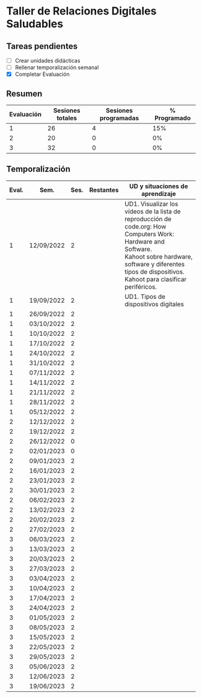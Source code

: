 # Taller de Relaciones Digitales Saludables

## Tareas pendientes

- [ ] Crear unidades didácticas
- [ ] Rellenar temporalización semanal
- [x] Completar Evaluación

## Resumen

| Evaluación | Sesiones totales | Sesiones programadas | % Programado |
|------------|------------------|----------------------|--------------|
| 1          | 26               | 4                    | 15%          |
| 2          | 20               | 0                    | 0%           |
| 3          | 32               | 0                    | 0%           |

## Temporalización

| Eval. | Sem.       | Ses. | Restantes | UD y situaciones de aprendizaje                                                                                                                                                                                              |
|-------|------------|------|-----------|------------------------------------------------------------------------------------------------------------------------------------------------------------------------------------------------------------------------------|
| 1     | 12/09/2022 | 2    |           | UD1. Visualizar los vídeos de la lista de reproducción de code.org: How Computers Work: Hardware and Software.<br>Kahoot sobre hardware, software y diferentes tipos de dispositivos.<br>Kahoot para clasificar periféricos. |
| 1     | 19/09/2022 | 2    |           | UD1. Tipos de dispositivos digitales                                                                                                                                                                                         |
| 1     | 26/09/2022 | 2    |           |                                                                                                                                                                                                                              |
| 1     | 03/10/2022 | 2    |           |                                                                                                                                                                                                                              |
| 1     | 10/10/2022 | 2    |           |                                                                                                                                                                                                                              |
| 1     | 17/10/2022 | 2    |           |                                                                                                                                                                                                                              |
| 1     | 24/10/2022 | 2    |           |                                                                                                                                                                                                                              |
| 1     | 31/10/2022 | 2    |           |                                                                                                                                                                                                                              |
| 1     | 07/11/2022 | 2    |           |                                                                                                                                                                                                                              |
| 1     | 14/11/2022 | 2    |           |                                                                                                                                                                                                                              |
| 1     | 21/11/2022 | 2    |           |                                                                                                                                                                                                                              |
| 1     | 28/11/2022 | 2    |           |                                                                                                                                                                                                                              |
| 1     | 05/12/2022 | 2    |           |                                                                                                                                                                                                                              |
| 2     | 12/12/2022 | 2    |           |                                                                                                                                                                                                                              |
| 2     | 19/12/2022 | 2    |           |                                                                                                                                                                                                                              |
| 2     | 26/12/2022 | 0    |           |                                                                                                                                                                                                                              |
| 2     | 02/01/2023 | 0    |           |                                                                                                                                                                                                                              |
| 2     | 09/01/2023 | 2    |           |                                                                                                                                                                                                                              |
| 2     | 16/01/2023 | 2    |           |                                                                                                                                                                                                                              |
| 2     | 23/01/2023 | 2    |           |                                                                                                                                                                                                                              |
| 2     | 30/01/2023 | 2    |           |                                                                                                                                                                                                                              |
| 2     | 06/02/2023 | 2    |           |                                                                                                                                                                                                                              |
| 2     | 13/02/2023 | 2    |           |                                                                                                                                                                                                                              |
| 2     | 20/02/2023 | 2    |           |                                                                                                                                                                                                                              |
| 2     | 27/02/2023 | 2    |           |                                                                                                                                                                                                                              |
| 3     | 06/03/2023 | 2    |           |                                                                                                                                                                                                                              |
| 3     | 13/03/2023 | 2    |           |                                                                                                                                                                                                                              |
| 3     | 20/03/2023 | 2    |           |                                                                                                                                                                                                                              |
| 3     | 27/03/2023 | 2    |           |                                                                                                                                                                                                                              |
| 3     | 03/04/2023 | 2    |           |                                                                                                                                                                                                                              |
| 3     | 10/04/2023 | 2    |           |                                                                                                                                                                                                                              |
| 3     | 17/04/2023 | 2    |           |                                                                                                                                                                                                                              |
| 3     | 24/04/2023 | 2    |           |                                                                                                                                                                                                                              |
| 3     | 01/05/2023 | 2    |           |                                                                                                                                                                                                                              |
| 3     | 08/05/2023 | 2    |           |                                                                                                                                                                                                                              |
| 3     | 15/05/2023 | 2    |           |                                                                                                                                                                                                                              |
| 3     | 22/05/2023 | 2    |           |                                                                                                                                                                                                                              |
| 3     | 29/05/2023 | 2    |           |                                                                                                                                                                                                                              |
| 3     | 05/06/2023 | 2    |           |                                                                                                                                                                                                                              |
| 3     | 12/06/2023 | 2    |           |                                                                                                                                                                                                                              |
| 3     | 19/06/2023 | 2    |           |                                                                                                                                                                                                                              |
